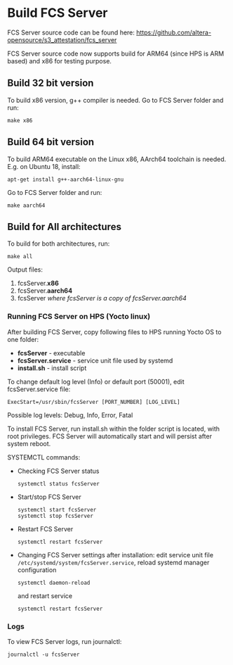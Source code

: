 # Build FCS Server

FCS Server source code can be found here: https://github.com/altera-opensource/s3_attestation/fcs_server

FCS Server source code now supports build for ARM64 (since HPS is ARM based) and x86 for testing purpose.

## Build 32 bit version

To build x86 version, g++ compiler is needed. Go to FCS Server folder and run:

```
make x86
```

## Build 64 bit version

To build ARM64 executable on the Linux x86, AArch64 toolchain is needed. E.g. on Ubuntu 18, install:

```
apt-get install g++-aarch64-linux-gnu
```

Go to FCS Server folder and run:

```
make aarch64
```

## Build for All architectures

To build for both architectures, run:

```
make all
```

Output files:

1. fcsServer.**x86**
1. fcsServer.**aarch64**
1. fcsServer _where fcsServer is a copy of fcsServer.aarch64_

### Running FCS Server on HPS (Yocto linux)

After building FCS Server, copy following files to HPS running Yocto OS to one folder:

- **fcsServer** - executable
- **fcsServer.service** - service unit file used by systemd
- **install.sh** - install script

To change default log level (Info) or default port (50001), edit fcsServer.service file:

```
ExecStart=/usr/sbin/fcsServer [PORT_NUMBER] [LOG_LEVEL]
```

Possible log levels: Debug, Info, Error, Fatal

To install FCS Server, run install.sh within the folder script is located, with root privileges. FCS Server will
automatically start and will persist after system reboot.

SYSTEMCTL commands:

- Checking FCS Server status
  ```
  systemctl status fcsServer
  ```
- Start/stop FCS Server
  ```
  systemctl start fcsServer
  systemctl stop fcsServer
  ```

- Restart FCS Server
  ```
  systemctl restart fcsServer
  ```
- Changing FCS Server settings after installation: edit service unit file `/etc/systemd/system/fcsServer.service`,
  reload systemd manager configuration
  ```
  systemctl daemon-reload
  ```
  and restart service
    ```
    systemctl restart fcsServer
    ```

### Logs

To view FCS Server logs, run journalctl:

```
journalctl -u fcsServer
```
